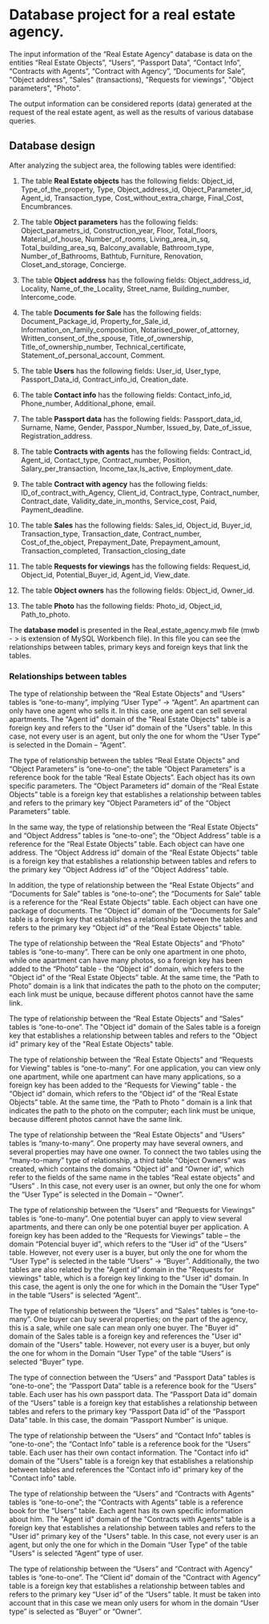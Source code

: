 # Database project for a real estate agency.

The input information of the “Real Estate Agency” database is data on the entities “Real Estate Objects”, “Users”, “Passport Data”, “Contact Info”, “Contracts with Agents”, “Contract with Agency”, “Documents for Sale”, "Object address", "Sales" (transactions), "Requests for viewings", "Object parameters", "Photo".

The output information can be considered reports (data) generated at the request of the real estate agent, as well as the results of various database queries.

## Database design

After analyzing the subject area, the following tables were identified:

1. The table **Real Estate objects** has the following fields: Object_id, Type_of_the_property, Type, Object_address_id, Object_Parameter_id, Agent_id, Transaction_type, Cost_without_extra_charge, Final_Cost, Encumbrances.

2. The table **Object parameters** has the following fields: Object_parametrs_id, Construction_year, Floor, Total_floors, Material_of_house, Number_of_rooms, Living_area_in_sq, Total_building_area_sq, Balcony_available, Bathroom_type, Number_of_Bathrooms, Bathtub, Furniture, Renovation, Closet_and_storage, Concierge.

3. The table **Object address** has the following fields: Object_address_id, Locality, Name_of_the_Locality, Street_name, Building_number, Intercome_code.

4. The table **Documents for Sale** has the following fields: Document_Package_id, Property_for_Sale_id, Information_on_family_composition, Notarised_power_of_attorney, Written_consent_of_the_spouse, Title_of_ownership, Title_of_ownership_number, Technical_certificate, Statement_of_personal_account, Comment.

5. The table **Users** has the following fields: User_id, User_type, Passport_Data_id, Contract_info_id, Creation_date.

6. The table **Contact info** has the following fields: Contact_info_id, Phone_number, Additional_phone, email.

7. The table **Passport data** has the following fields: Passport_data_id, Surname, Name, Gender, Passpor_Number, Issued_by, Date_of_issue, Registration_address.

8. The table **Contracts with agents** has the following fields: Contract_id, Agent_id, Contact_type, Contract_number, Position, Salary_per_transaction, Income_tax,Is_active, Employment_date.

9. The table **Contract with agency** has the following fields: ID_of_contract_with_Agency, Client_id, Contract_type, Contract_number, Contract_date, Validity_date_in_months, Service_cost, Paid, Payment_deadline.

10. The table **Sales** has the following fields: Sales_id, Object_id, Buyer_id, Transaction_type, Transaction_date, Contract_number, Cost_of_the_object, Prepayment_Date, Prepayment_amount, Transaction_completed, Transaction_closing_date

11. The table **Requests for viewings** has the following fields: Request_id, Object_id, Potential_Buyer_id, Agent_id, View_date.

12. The table **Object owners** has the following fields: Object_id, Owner_id.

13. The table **Photo** has the following fields: Photo_id, Object_id, Path_to_photo.

The **database model** is presented in the Real_estate_agency.mwb file (mwb - > is extension of MySQL Workbench file). In this file you can see the relationships between tables, primary keys and foreign keys that link the tables.

### Relationships between tables

The type of relationship between the “Real Estate Objects” and “Users” tables is “one-to-many”, implying “User Type” -> “Agent”. An apartment can only have one agent who sells it. In this case, one agent can sell several apartments. The "Agent id" domain of the "Real Estate Objects" table is a foreign key and refers to the "User id" domain of the "Users" table. In this case, not every user is an agent, but only the one for whom the “User Type” is selected in the Domain – “Agent”.

The type of relationship between the tables “Real Estate Objects” and “Object Parameters” is “one-to-one”; the table “Object Parameters” is a reference book for the table “Real Estate Objects”. Each object has its own specific parameters. The “Object Parameters id” domain of the “Real Estate Objects” table is a foreign key that establishes a relationship between tables and refers to the primary key “Object Parameters id” of the “Object Parameters” table.

In the same way, the type of relationship between the “Real Estate Objects” and “Object Address” tables is “one-to-one”; the “Object Address” table is a reference for the “Real Estate Objects” table. Each object can have one address. The “Object Address id” domain of the “Real Estate Objects” table is a foreign key that establishes a relationship between tables and refers to the primary key “Object Address id” of the “Object Address” table.

In addition, the type of relationship between the “Real Estate Objects” and “Documents for Sale” tables is “one-to-one”; the “Documents for Sale” table is a reference for the “Real Estate Objects” table. Each object can have one package of documents. The “Object id” domain of the “Documents for Sale” table is a foreign key that establishes a relationship between the tables and refers to the primary key “Object id” of the “Real Estate Objects” table.

The type of relationship between the “Real Estate Objects” and “Photo” tables is “one-to-many”. There can be only one apartment in one photo, while one apartment can have many photos, so a foreign key has been added to the “Photo” table - the “Object id” domain, which refers to the “Object id” of the “Real Estate Objects” table. At the same time, the “Path to Photo” domain is a link that indicates the path to the photo on the computer; each link must be unique, because different photos cannot have the same link.

The type of relationship between the “Real Estate Objects” and “Sales” tables is “one-to-one”. The "Object id" domain of the Sales table is a foreign key that establishes a relationship between tables and refers to the "Object id" primary key of the "Real Estate Objects" table.

The type of relationship between the “Real Estate Objects” and “Requests for Viewing” tables is “one-to-many”. For one application, you can view only one apartment, while one apartment can have many applications, so a foreign key has been added to the “Requests for Viewing” table - the “Object id” domain, which refers to the “Object id” of the “Real Estate Objects” table. At the same time, the “Path to Photo ” domain is a link that indicates the path to the photo on the computer; each link must be unique, because different photos cannot have the same link.

The type of relationship between the “Real Estate Objects” and “Users” tables is “many-to-many”. One property may have several owners, and several properties may have one owner. To connect the two tables using the “many-to-many” type of relationship, a third table “Object Owners” was created, which contains the domains “Object id” and “Owner id”, which refer to the fields of the same name in the tables “Real estate objects” and “Users” . In this case, not every user is an owner, but only the one for whom the “User Type” is selected in the Domain – “Owner”.

The type of relationship between the “Users” and “Requests for Viewings” tables is “one-to-many”. One potential buyer can apply to view several apartments, and there can only be one potential buyer per application. A foreign key has been added to the “Requests for Viewings” table – the domain “Potencial buyer id”, which refers to the “User id” of the “Users” table. However, not every user is a buyer, but only the one for whom the “User Type” is selected in the table “Users” -> “Buyer”. Additionally, the two tables are also related by the "Agent id" domain in the "Requests for viewings" table, which is a foreign key linking to the "User id" domain. In this case, the agent is only the one for which in the Domain the “User Type” in the table “Users” is selected “Agent”..

The type of relationship between the “Users” and “Sales” tables is “one-to-many”. One buyer can buy several properties; on the part of the agency, this is a sale, while one sale can mean only one buyer. The "Buyer id" domain of the Sales table is a foreign key and references the "User id" domain of the "Users" table. However, not every user is a buyer, but only the one for whom in the Domain “User Type” of the table “Users” is selected “Buyer” type.

The type of connection between the “Users” and “Passport Data” tables is “one-to-one”; the “Passport Data” table is a reference book for the “Users” table. Each user has his own passport data. The “Passport Data id” domain of the “Users” table is a foreign key that establishes a relationship between tables and refers to the primary key “Passport Data id” of the “Passport Data” table. In this case, the domain “Passport Number” is unique.

The type of relationship between the “Users” and “Contact Info” tables is “one-to-one”; the “Contact Info” table is a reference book for the “Users” table. Each user has their own contact information. The "Contact info id" domain of the "Users" table is a foreign key that establishes a relationship between tables and references the "Contact info id" primary key of the "Contact info" table.

The type of relationship between the “Users” and “Contracts with Agents” tables is “one-to-one”; the “Contracts with Agents” table is a reference book for the “Users” table. Each agent has its own specific information about him. The "Agent id" domain of the "Contracts with Agents" table is a foreign key that establishes a relationship between tables and refers to the "User id" primary key of the "Users" table. In this case, not every user is an agent, but only the one for which in the Domain “User Type” of the table "Users" is selected “Agent” type of user.

The type of relationship between the “Users” and “Contract with Agency” tables is “one-to-one”. The “Client id” domain of the “Contract with Agency” table is a foreign key that establishes a relationship between tables and refers to the primary key “User id” of the “Users” table. It must be taken into account that in this case we mean only users for whom in the domain “User type” is selected as “Buyer” or “Owner”.


